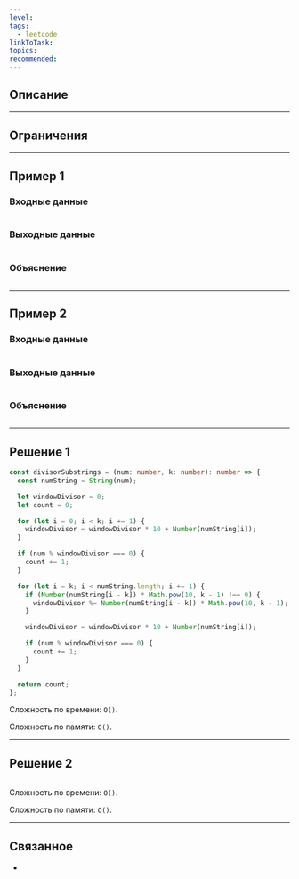 ```yaml
---
level: 
tags:
  - leetcode
linkToTask: 
topics: 
recommended:
---
```

## Описание

---
## Ограничения

---
## Пример 1

### Входные данные

```

```
### Выходные данные

```

```
### Объяснение

```

```

---
## Пример 2

### Входные данные

```

```
### Выходные данные

```

```
### Объяснение

```

```

---
## Решение 1

```typescript
const divisorSubstrings = (num: number, k: number): number => {
  const numString = String(num);

  let windowDivisor = 0;
  let count = 0;

  for (let i = 0; i < k; i += 1) {
    windowDivisor = windowDivisor * 10 + Number(numString[i]);
  }

  if (num % windowDivisor === 0) {
    count += 1;
  }

  for (let i = k; i < numString.length; i += 1) {
    if (Number(numString[i - k]) * Math.pow(10, k - 1) !== 0) {
      windowDivisor %= Number(numString[i - k]) * Math.pow(10, k - 1);
    }

    windowDivisor = windowDivisor * 10 + Number(numString[i]);

    if (num % windowDivisor === 0) {
      count += 1;
    }
  }

  return count;
};
```

Сложность по времени: `O()`.

Сложность по памяти: `O()`.

---
## Решение 2

```typescript

```

Сложность по времени: `O()`.

Сложность по памяти: `O()`.

---
## Связанное

- 